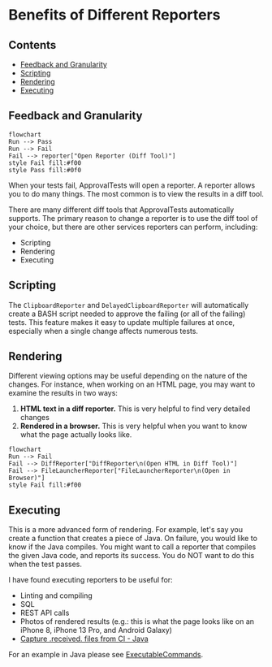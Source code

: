 <a id="top"></a>
# Benefits of Different Reporters

<!-- toc -->
## Contents

  * [Feedback and Granularity](#feedback-and-granularity)
  * [Scripting](#scripting)
  * [Rendering](#rendering)
  * [Executing](#executing)<!-- endToc -->


## Feedback and Granularity
```mermaid
flowchart
Run --> Pass
Run --> Fail
Fail --> reporter["Open Reporter (Diff Tool)"]
style Fail fill:#f00
style Pass fill:#0f0
```

When your tests fail, ApprovalTests will open a reporter.
A reporter allows you to do many things.
The most common is to view the results in a diff tool.

There are many different diff tools that ApprovalTests automatically supports.
The primary reason to change a reporter is to use the diff tool of your choice, 
but there are other services reporters can perform, including: 
* Scripting
* Rendering
* Executing

## Scripting
The `ClipboardReporter` and `DelayedClipboardReporter` will automatically create a BASH script needed to approve the failing (or all of the failing) tests.
This feature makes it easy to update multiple failures at once, especially when a single change affects numerous tests.

## Rendering
Different viewing options may be useful depending on the nature of the changes. 
For instance, when working on an HTML page, you may want to examine the results in two ways:
1. **HTML text in a diff reporter.** 
This is very helpful to find very detailed changes
2. **Rendered in a browser.**
This is very helpful when you want to know what the page actually looks like.

```mermaid
flowchart
Run --> Fail
Fail --> DiffReporter["DiffReporter\n(Open HTML in Diff Tool)"]
Fail --> FileLauncherReporter["FileLauncherReporter\n(Open in Browser)"]
style Fail fill:#f00
```

## Executing
This is a more advanced form of rendering.
For example, let's say you create a function that creates a piece of Java.
On failure, you would like to know if the Java compiles.
You might want to call a reporter that compiles the given Java code, and reports its success.
You do NOT want to do this when the test passes.

I have found executing reporters to be useful for:
* Linting and compiling
* SQL
* REST API calls
* Photos of rendered results (e.g.: this is what the page looks like on an iPhone 8, iPhone 13 Pro, and Android Galaxy)
* [Capture .received. files from CI - Java]([how_to/CaptureFilesFromCI.md](https://github.com/approvals/ApprovalTests.Java/blob/master/approvaltests/docs/how_to/CaptureFilesFromCI.md))

For an example in Java please see [ExecutableCommands](https://github.com/approvals/ApprovalTests.Java/blob/master/approvaltests/docs/how_to/PatternsForTestingDataAccessAndRendering.md).
